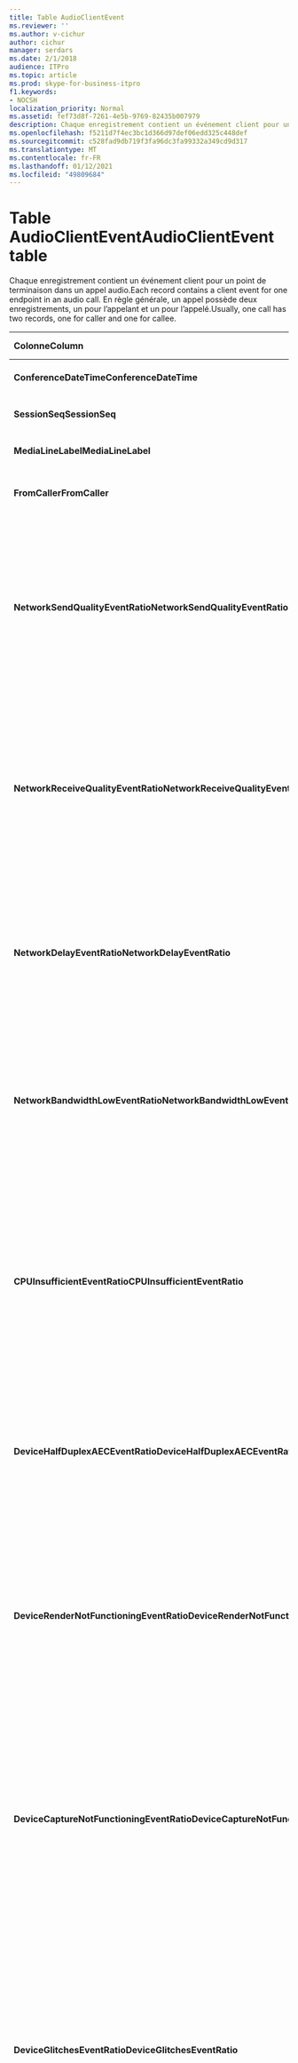 ```yaml
---
title: Table AudioClientEvent
ms.reviewer: ''
ms.author: v-cichur
author: cichur
manager: serdars
ms.date: 2/1/2018
audience: ITPro
ms.topic: article
ms.prod: skype-for-business-itpro
f1.keywords:
- NOCSH
localization_priority: Normal
ms.assetid: fef73d8f-7261-4e5b-9769-82435b007979
description: Chaque enregistrement contient un événement client pour un point de terminaison dans un appel audio. En règle générale, un appel possède deux enregistrements, un pour l’appelant et un pour l’appelé.
ms.openlocfilehash: f5211d7f4ec3bc1d366d97def06edd325c448def
ms.sourcegitcommit: c528fad9db719f3fa96dc3fa99332a349cd9d317
ms.translationtype: MT
ms.contentlocale: fr-FR
ms.lasthandoff: 01/12/2021
ms.locfileid: "49809684"
---
```

# <a name="audioclientevent-table"></a><span data-ttu-id="3c085-104">Table AudioClientEvent</span><span class="sxs-lookup"><span data-stu-id="3c085-104">AudioClientEvent table</span></span>
 
<span data-ttu-id="3c085-105">Chaque enregistrement contient un événement client pour un point de terminaison dans un appel audio.</span><span class="sxs-lookup"><span data-stu-id="3c085-105">Each record contains a client event for one endpoint in an audio call.</span></span> <span data-ttu-id="3c085-106">En règle générale, un appel possède deux enregistrements, un pour l’appelant et un pour l’appelé.</span><span class="sxs-lookup"><span data-stu-id="3c085-106">Usually, one call has two records, one for caller and one for callee.</span></span>
  
|<span data-ttu-id="3c085-107">**Colonne**</span><span class="sxs-lookup"><span data-stu-id="3c085-107">**Column**</span></span>|<span data-ttu-id="3c085-108">**Type de données**</span><span class="sxs-lookup"><span data-stu-id="3c085-108">**Data Type**</span></span>|<span data-ttu-id="3c085-109">**Clé/Index**</span><span class="sxs-lookup"><span data-stu-id="3c085-109">**Key/Index**</span></span>|<span data-ttu-id="3c085-110">**Details**</span><span class="sxs-lookup"><span data-stu-id="3c085-110">**Details**</span></span>|
|:-----|:-----|:-----|:-----|
|<span data-ttu-id="3c085-111">**ConferenceDateTime**</span><span class="sxs-lookup"><span data-stu-id="3c085-111">**ConferenceDateTime**</span></span> <br/> |<span data-ttu-id="3c085-112">DateHeure</span><span class="sxs-lookup"><span data-stu-id="3c085-112">datetime</span></span>  <br/> |<span data-ttu-id="3c085-113">Primaire</span><span class="sxs-lookup"><span data-stu-id="3c085-113">Primary</span></span>  <br/> |<span data-ttu-id="3c085-114">Référencé à partir de [la table MediaLine](medialine-0.md).</span><span class="sxs-lookup"><span data-stu-id="3c085-114">Referenced from the [MediaLine table](medialine-0.md).</span></span>  <br/> |
|<span data-ttu-id="3c085-115">**SessionSeq**</span><span class="sxs-lookup"><span data-stu-id="3c085-115">**SessionSeq**</span></span> <br/> |<span data-ttu-id="3c085-116">int</span><span class="sxs-lookup"><span data-stu-id="3c085-116">int</span></span>  <br/> |<span data-ttu-id="3c085-117">Primaire</span><span class="sxs-lookup"><span data-stu-id="3c085-117">Primary</span></span>  <br/> |<span data-ttu-id="3c085-118">Référencé à partir de [la table MediaLine](medialine-0.md).</span><span class="sxs-lookup"><span data-stu-id="3c085-118">Referenced from the [MediaLine table](medialine-0.md).</span></span>  <br/> |
|<span data-ttu-id="3c085-119">**MediaLineLabel**</span><span class="sxs-lookup"><span data-stu-id="3c085-119">**MediaLineLabel**</span></span> <br/> |<span data-ttu-id="3c085-120">tinyint</span><span class="sxs-lookup"><span data-stu-id="3c085-120">tinyint</span></span>  <br/> |<span data-ttu-id="3c085-121">Primaire</span><span class="sxs-lookup"><span data-stu-id="3c085-121">Primary</span></span>  <br/> |<span data-ttu-id="3c085-122">Référencé à partir de [la table MediaLine](medialine-0.md).</span><span class="sxs-lookup"><span data-stu-id="3c085-122">Referenced from the [MediaLine table](medialine-0.md).</span></span>  <br/> |
|<span data-ttu-id="3c085-123">**FromCaller**</span><span class="sxs-lookup"><span data-stu-id="3c085-123">**FromCaller**</span></span> <br/> |<span data-ttu-id="3c085-124">bit</span><span class="sxs-lookup"><span data-stu-id="3c085-124">bit</span></span>  <br/> |<span data-ttu-id="3c085-125">Primaire</span><span class="sxs-lookup"><span data-stu-id="3c085-125">Primary</span></span>  <br/> |<span data-ttu-id="3c085-126">0 : données de l’appelé</span><span class="sxs-lookup"><span data-stu-id="3c085-126">0: Callee's data</span></span>  <br/> <span data-ttu-id="3c085-127">1 : données de l’appelant</span><span class="sxs-lookup"><span data-stu-id="3c085-127">1: Caller's data</span></span>  <br/> |
|<span data-ttu-id="3c085-128">**NetworkSendQualityEventRatio**</span><span class="sxs-lookup"><span data-stu-id="3c085-128">**NetworkSendQualityEventRatio**</span></span> <br/> |<span data-ttu-id="3c085-129">décimal(5,2)</span><span class="sxs-lookup"><span data-stu-id="3c085-129">decimal(5,2)</span></span>  <br/> | <br/> |<span data-ttu-id="3c085-130">Pourcentage de session où l’événement NetworkSendQuality a été déclenché pour l’état « Bad ».</span><span class="sxs-lookup"><span data-stu-id="3c085-130">Percentage of session the NetworkSendQuality event was fired for 'Bad' state.</span></span>  <br/> <span data-ttu-id="3c085-131">La qualité du réseau en termes de gigue ou de perte de paquets est grave et a un impact sur la qualité de l’audio envoyé.</span><span class="sxs-lookup"><span data-stu-id="3c085-131">Network quality in terms of jitter or packet loss is severe and impacting the quality of audio being sent.</span></span>  <br/> |
|<span data-ttu-id="3c085-132">**NetworkReceiveQualityEventRatio**</span><span class="sxs-lookup"><span data-stu-id="3c085-132">**NetworkReceiveQualityEventRatio**</span></span> <br/> |<span data-ttu-id="3c085-133">décimal(5,2)</span><span class="sxs-lookup"><span data-stu-id="3c085-133">decimal(5,2)</span></span>  <br/> | <br/> |<span data-ttu-id="3c085-134">Pourcentage de session où l’événement ReceiveSendQuality a été déclenché pour l’état « Bad ».</span><span class="sxs-lookup"><span data-stu-id="3c085-134">Percentage of session the ReceiveSendQuality event was fired for 'Bad' state.</span></span>  <br/> <span data-ttu-id="3c085-135">La qualité du réseau en termes de gigue ou de perte de paquets est grave et a un impact sur la qualité de l’audio reçu.</span><span class="sxs-lookup"><span data-stu-id="3c085-135">Network quality in terms of jitter or packet loss is severe and impacting the quality of audio being received.</span></span>  <br/> |
|<span data-ttu-id="3c085-136">**NetworkDelayEventRatio**</span><span class="sxs-lookup"><span data-stu-id="3c085-136">**NetworkDelayEventRatio**</span></span> <br/> |<span data-ttu-id="3c085-137">décimal(5,2)</span><span class="sxs-lookup"><span data-stu-id="3c085-137">decimal(5,2)</span></span>  <br/> | <br/> |<span data-ttu-id="3c085-138">Pourcentage de session où l’événement Delay a été déclenché pour l’état « Bad ».</span><span class="sxs-lookup"><span data-stu-id="3c085-138">Percentage of session the Delay event was fired for 'Bad' state.</span></span> <span data-ttu-id="3c085-139">La latence du réseau est grave et a un impact sur l’expérience en empêchant la communication interactive</span><span class="sxs-lookup"><span data-stu-id="3c085-139">Network latency is severe and impacting the experience by preventing interactive communication</span></span>  <br/> |
|<span data-ttu-id="3c085-140">**NetworkBandwidthLowEventRatio**</span><span class="sxs-lookup"><span data-stu-id="3c085-140">**NetworkBandwidthLowEventRatio**</span></span> <br/> |<span data-ttu-id="3c085-141">décimal(5,2)</span><span class="sxs-lookup"><span data-stu-id="3c085-141">decimal(5,2)</span></span>  <br/> | <br/> |<span data-ttu-id="3c085-142">Pourcentage de session où l’événement LowBandwidth a été déclenché pour l’état « Bad ».</span><span class="sxs-lookup"><span data-stu-id="3c085-142">Percentage of session the LowBandwidth event was fired for 'Bad' state.</span></span> <span data-ttu-id="3c085-143">La bande passante disponible est insuffisante pour une expérience vocale acceptable.</span><span class="sxs-lookup"><span data-stu-id="3c085-143">The available bandwidth is insufficient for an acceptable voice experience.</span></span>  <br/> |
|<span data-ttu-id="3c085-144">**CPUInsufficientEventRatio**</span><span class="sxs-lookup"><span data-stu-id="3c085-144">**CPUInsufficientEventRatio**</span></span> <br/> |<span data-ttu-id="3c085-145">décimal(5,2)</span><span class="sxs-lookup"><span data-stu-id="3c085-145">decimal(5,2)</span></span>  <br/> | <br/> |<span data-ttu-id="3c085-146">Pourcentage de session où l’événement de processeur insuffisant a été déclenché pour l’état « Bad ».</span><span class="sxs-lookup"><span data-stu-id="3c085-146">Percentage of session the insufficient CPU event was fired for 'Bad' state.</span></span> <span data-ttu-id="3c085-147">Il existe des cycles de processeur insuffisants pour le traitement avec les modalités et les applications actuelles en cours d’utilisation.</span><span class="sxs-lookup"><span data-stu-id="3c085-147">There are insufficient CPU cycles for processing with the current modalities and applications in use.</span></span> <span data-ttu-id="3c085-148">Cela provoque des distorsions avec le canal audio.</span><span class="sxs-lookup"><span data-stu-id="3c085-148">This causes distortions with the audio channel.</span></span>  <br/> |
|<span data-ttu-id="3c085-149">**DeviceHalfDuplexAECEventRatio**</span><span class="sxs-lookup"><span data-stu-id="3c085-149">**DeviceHalfDuplexAECEventRatio**</span></span> <br/> |<span data-ttu-id="3c085-150">décimal(5,2)</span><span class="sxs-lookup"><span data-stu-id="3c085-150">decimal(5,2)</span></span>  <br/> | <br/> |<span data-ttu-id="3c085-151">Pourcentage de session où l’événement DeviceHalfDuplexAEC a été déclenché pour l’état « Bad ».</span><span class="sxs-lookup"><span data-stu-id="3c085-151">Percentage of session the DeviceHalfDuplexAEC event was fired for 'Bad' state.</span></span> <span data-ttu-id="3c085-152">Pour éviter l’écho, le système a entré le semi-duplex.</span><span class="sxs-lookup"><span data-stu-id="3c085-152">In order to prevent echo, the system has enter half duplex.</span></span>  <br/> |
|<span data-ttu-id="3c085-153">**DeviceRenderNotFunctioningEventRatio**</span><span class="sxs-lookup"><span data-stu-id="3c085-153">**DeviceRenderNotFunctioningEventRatio**</span></span> <br/> |<span data-ttu-id="3c085-154">décimal(5,2)</span><span class="sxs-lookup"><span data-stu-id="3c085-154">decimal(5,2)</span></span>  <br/> | <br/> |<span data-ttu-id="3c085-155">Pourcentage de session où l’événement DeviceRenderNotFunctioning a été déclenché pour l’état « Bad ».</span><span class="sxs-lookup"><span data-stu-id="3c085-155">Percentage of session the DeviceRenderNotFunctioning event was fired for 'Bad' state.</span></span> <span data-ttu-id="3c085-156">Le périphérique de rendu actuellement utilisé pour la session ne fonctionne pas correctement.</span><span class="sxs-lookup"><span data-stu-id="3c085-156">The render device currently being used for the session is not functioning correctly.</span></span> <span data-ttu-id="3c085-157">Cela peut entraîner des problèmes audio à sens seul.</span><span class="sxs-lookup"><span data-stu-id="3c085-157">This can cause one-way audio issues.</span></span>  <br/> |
|<span data-ttu-id="3c085-158">**DeviceCaptureNotFunctioningEventRatio**</span><span class="sxs-lookup"><span data-stu-id="3c085-158">**DeviceCaptureNotFunctioningEventRatio**</span></span> <br/> |<span data-ttu-id="3c085-159">décimal(5,2)</span><span class="sxs-lookup"><span data-stu-id="3c085-159">decimal(5,2)</span></span>  <br/> | <br/> |<span data-ttu-id="3c085-160">Pourcentage de session où l’événement DeviceCaptureNotFunctioning a été déclenché pour l’état « Bad ».</span><span class="sxs-lookup"><span data-stu-id="3c085-160">Percentage of session the DeviceCaptureNotFunctioning event was fired for 'Bad' state.</span></span> <span data-ttu-id="3c085-161">L’appareil de capture actuellement utilisé pour la session ne fonctionne pas correctement.</span><span class="sxs-lookup"><span data-stu-id="3c085-161">The capture device currently being used for the session is not functioning correctly.</span></span> <span data-ttu-id="3c085-162">Cela peut entraîner des problèmes audio à sens seul.</span><span class="sxs-lookup"><span data-stu-id="3c085-162">This can cause one-way audio issues.</span></span>  <br/> |
|<span data-ttu-id="3c085-163">**DeviceGlitchesEventRatio**</span><span class="sxs-lookup"><span data-stu-id="3c085-163">**DeviceGlitchesEventRatio**</span></span> <br/> |<span data-ttu-id="3c085-164">décimal(5,2)</span><span class="sxs-lookup"><span data-stu-id="3c085-164">decimal(5,2)</span></span>  <br/> | <br/> |<span data-ttu-id="3c085-165">Pourcentage de session où l’événement DeviceGlitches a été déclenché pour l’état « Bad ».</span><span class="sxs-lookup"><span data-stu-id="3c085-165">Percentage of session the DeviceGlitches event was fired for 'Bad' state.</span></span> <span data-ttu-id="3c085-166">Il existe de graves problèmes de rendu de l’audio qui provoquent des distorsions.</span><span class="sxs-lookup"><span data-stu-id="3c085-166">There are severe glitches in the rendering of audio which is causing distortions.</span></span> <span data-ttu-id="3c085-167">Ces problèmes peuvent être causés par des problèmes de pilote, des appels de procédure différée (DPC) et une utilisation élevée du processeur.</span><span class="sxs-lookup"><span data-stu-id="3c085-167">These glitches can be caused by driver issues, deferred procedure calls (DPC) storm (drivers), and high CPU usage.</span></span>  <br/> |
|<span data-ttu-id="3c085-168">**DeviceLowsNREventRatio**</span><span class="sxs-lookup"><span data-stu-id="3c085-168">**DeviceLowSNREventRatio**</span></span> <br/> |<span data-ttu-id="3c085-169">décimal(5,2)</span><span class="sxs-lookup"><span data-stu-id="3c085-169">decimal(5,2)</span></span>  <br/> | <br/> |<span data-ttu-id="3c085-170">Pourcentage de session où l’événement DeviceLowSNR a été déclenché pour l’état « Bad ».</span><span class="sxs-lookup"><span data-stu-id="3c085-170">Percentage of session the DeviceLowSNR event was fired for 'Bad' state.</span></span> <span data-ttu-id="3c085-171">La qualité de capture est très médiocre, soit très bruyante, soit l’utilisateur parle trop loin du microphone.</span><span class="sxs-lookup"><span data-stu-id="3c085-171">The capture quality is very poor, either very noisy or user is talking too far away from the microphone.</span></span> <span data-ttu-id="3c085-172">Cela provoquera des distorsions.</span><span class="sxs-lookup"><span data-stu-id="3c085-172">This will cause distortions.</span></span>  <br/> |
|<span data-ttu-id="3c085-173">**DeviceLowSpeechLevelEventRatio**</span><span class="sxs-lookup"><span data-stu-id="3c085-173">**DeviceLowSpeechLevelEventRatio**</span></span> <br/> |<span data-ttu-id="3c085-174">décimal(5,2)</span><span class="sxs-lookup"><span data-stu-id="3c085-174">decimal(5,2)</span></span>  <br/> | <br/> |<span data-ttu-id="3c085-175">Pourcentage de session où l’événement DeviceLowSpeechLevel a été déclenché pour l’état « Bad ».</span><span class="sxs-lookup"><span data-stu-id="3c085-175">Percentage of session the DeviceLowSpeechLevel event was fired for 'Bad' state.</span></span> <span data-ttu-id="3c085-176">Le niveau de voix de l’utilisateur est trop faible et le système ne peut plus l’augmenter.</span><span class="sxs-lookup"><span data-stu-id="3c085-176">User's speech level is too low and the system cannot increase it any further.</span></span> <span data-ttu-id="3c085-177">Cela peut entraîner des distorsions ou être perçue comme un son à sens seul.</span><span class="sxs-lookup"><span data-stu-id="3c085-177">This can either cause distortions or perceived as one-way audio.</span></span>  <br/> |
|<span data-ttu-id="3c085-178">**DeviceClippingEventRatio**</span><span class="sxs-lookup"><span data-stu-id="3c085-178">**DeviceClippingEventRatio**</span></span> <br/> |<span data-ttu-id="3c085-179">Décimal(5,2)</span><span class="sxs-lookup"><span data-stu-id="3c085-179">Decimal(5,2)</span></span>  <br/> | <br/> |<span data-ttu-id="3c085-180">Pourcentage de session où l’événement DeviceClipping a été déclenché pour l’état « Bad ».</span><span class="sxs-lookup"><span data-stu-id="3c085-180">Percentage of session the DeviceClipping event was fired for 'Bad' state.</span></span>  <br/> <span data-ttu-id="3c085-181">Lorsque la reconnaissance vocale proche extrait le microphone, l’extrémité éloignée entend une distorsion due à la coupure.</span><span class="sxs-lookup"><span data-stu-id="3c085-181">When near-end speech clips the microphone, far-end hears distortion due to clipping.</span></span> <span data-ttu-id="3c085-182">Il est important d’éviter les coupures de microphones proches.</span><span class="sxs-lookup"><span data-stu-id="3c085-182">It is important to avoid near-end microphone clipping.</span></span>  <br/> |
|<span data-ttu-id="3c085-183">**DeviceEchoEventRatio**</span><span class="sxs-lookup"><span data-stu-id="3c085-183">**DeviceEchoEventRatio**</span></span> <br/> |<span data-ttu-id="3c085-184">décimal(5,2)</span><span class="sxs-lookup"><span data-stu-id="3c085-184">decimal(5,2)</span></span>  <br/> | <br/> |<span data-ttu-id="3c085-185">Pourcentage de session où l’événement DeviceEchoEvent a été déclenché pour l’état « Bad ».</span><span class="sxs-lookup"><span data-stu-id="3c085-185">Percentage of session the DeviceEchoEvent event was fired for 'Bad' state.</span></span> <span data-ttu-id="3c085-186">L’appareil ou le programme d’installation provoque un écho au-delà de la capacité du système à compenser.</span><span class="sxs-lookup"><span data-stu-id="3c085-186">Device or setup is causing echo beyond the ability of the system to compensate.</span></span>  <br/> |
|<span data-ttu-id="3c085-187">**DeviceNearEndToEchoRatioEventRatio**</span><span class="sxs-lookup"><span data-stu-id="3c085-187">**DeviceNearEndToEchoRatioEventRatio**</span></span> <br/> |<span data-ttu-id="3c085-188">décimal(5,2)</span><span class="sxs-lookup"><span data-stu-id="3c085-188">decimal(5,2)</span></span>  <br/> | <br/> |<span data-ttu-id="3c085-189">Pourcentage de session où l’événement DeviceNearEndToEchoRatio a été déclenché pour l’état « Bad ».</span><span class="sxs-lookup"><span data-stu-id="3c085-189">Percentage of session the DeviceNearEndToEchoRatio event was fired for 'Bad' state.</span></span> <span data-ttu-id="3c085-190">La voix de l’utilisateur est trop faible par rapport à l’écho capturé qui a un impact sur l’expérience utilisateur, car il limite la facilité d’interruption d’un utilisateur.</span><span class="sxs-lookup"><span data-stu-id="3c085-190">The user's speech is too low compared to the echo being captured which impacts the users experience because it limits how easy it is to interrupt a user.</span></span> <span data-ttu-id="3c085-191">Réduisez le volume du haut-parleur, rapprochez le microphone du talker.</span><span class="sxs-lookup"><span data-stu-id="3c085-191">Reduce speaker volume, move the microphone closer to the talker.</span></span>  <br/> |
|<span data-ttu-id="3c085-192">**DeviceMultipleEndpointsEventCount**</span><span class="sxs-lookup"><span data-stu-id="3c085-192">**DeviceMultipleEndpointsEventCount**</span></span> <br/> |<span data-ttu-id="3c085-193">int</span><span class="sxs-lookup"><span data-stu-id="3c085-193">int</span></span>  <br/> ||<span data-ttu-id="3c085-194">Nombre de fois pendant la session que l’événement DeviceMultipleEndpoints a été déclenché pour l’état « Bad ».</span><span class="sxs-lookup"><span data-stu-id="3c085-194">Number of times during session the DeviceMultipleEndpoints event was fired for 'Bad' state.</span></span> <span data-ttu-id="3c085-195">Plusieurs points de terminaison audio détectés dans la même session et le système a compenser en réduisant le volume de rendu.</span><span class="sxs-lookup"><span data-stu-id="3c085-195">Multiple audio endpoints in the same session detected and the system has compensated by reducing render volume.</span></span>  <br/> |
|<span data-ttu-id="3c085-196">**DeviceHowlingEventCount**</span><span class="sxs-lookup"><span data-stu-id="3c085-196">**DeviceHowlingEventCount**</span></span> <br/> |<span data-ttu-id="3c085-197">int</span><span class="sxs-lookup"><span data-stu-id="3c085-197">int</span></span>  <br/> | <br/> |<span data-ttu-id="3c085-198">Nombre de fois pendant la session que l’événement DeviceHowlingEvent a été déclenché pour l’état « Bad ».</span><span class="sxs-lookup"><span data-stu-id="3c085-198">Number of times during session the DeviceHowlingEvent event was fired for 'Bad' state.</span></span> <span data-ttu-id="3c085-199">Boucle de retour audio détectée (causée par plusieurs points de terminaison partageant le chemin d’accès audio).</span><span class="sxs-lookup"><span data-stu-id="3c085-199">Audio feedback loop detected (caused by multiple endpoints sharing audio path).</span></span>  <br/> |
|<span data-ttu-id="3c085-200">**DeviceRenderZeroVolumeEventRatio**</span><span class="sxs-lookup"><span data-stu-id="3c085-200">**DeviceRenderZeroVolumeEventRatio**</span></span> <br/> |<span data-ttu-id="3c085-201">décimal(5,2)</span><span class="sxs-lookup"><span data-stu-id="3c085-201">decimal(5,2)</span></span>  <br/> ||<span data-ttu-id="3c085-202">Pourcentage de session où l’événement DeviceRenderZeroVolume a été déclenché pour être dans l’état « Bad ».</span><span class="sxs-lookup"><span data-stu-id="3c085-202">Percentage of session the DeviceRenderZeroVolume event was fired for being in the "Bad' state.</span></span> <span data-ttu-id="3c085-203">Le périphérique de rendu a été réglé sur zéro volume.</span><span class="sxs-lookup"><span data-stu-id="3c085-203">The render device was set to zero volume.</span></span>  <br/> <span data-ttu-id="3c085-204">Cette colonne a été introduite dans Microsoft Lync Server 2013.</span><span class="sxs-lookup"><span data-stu-id="3c085-204">This column was introduced in Microsoft Lync Server 2013.</span></span>  <br/> |
|<span data-ttu-id="3c085-205">**DeviceRenderMuteEventRatio**</span><span class="sxs-lookup"><span data-stu-id="3c085-205">**DeviceRenderMuteEventRatio**</span></span> <br/> |<span data-ttu-id="3c085-206">décimal(5,2)</span><span class="sxs-lookup"><span data-stu-id="3c085-206">decimal(5,2)</span></span>  <br/> ||<span data-ttu-id="3c085-207">Pourcentage de session où l’événement DeviceRenderMute a été déclenché pour être dans l’état « Bad ».</span><span class="sxs-lookup"><span data-stu-id="3c085-207">Percentage of session the DeviceRenderMute event was fired for being in the "Bad' state.</span></span> <span data-ttu-id="3c085-208">Le périphérique de rendu a été muté.</span><span class="sxs-lookup"><span data-stu-id="3c085-208">The render device was muted.</span></span>  <br/> <span data-ttu-id="3c085-209">Cette colonne a été introduite dans Microsoft Lync Server 2013.</span><span class="sxs-lookup"><span data-stu-id="3c085-209">This column was introduced in Microsoft Lync Server 2013.</span></span>  <br/> |
   

